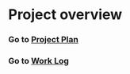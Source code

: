 # Project overview

### Go to [Project Plan](https://github.com/salt-community/pp-amanda/blob/main/ProjectPlan.md)

### Go to [Work Log](https://github.com/salt-community/pp-amanda/blob/main/WorkLog.md)
